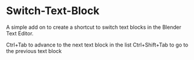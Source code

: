Switch-Text-Block
=================

A simple add on to create a shortcut to switch text blocks in the Blender Text Editor.

Ctrl+Tab to advance to the next text block in the list
Ctrl+Shift+Tab to go to the previous text block

